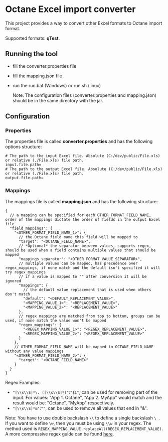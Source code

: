 # Octane Excel import converter

This project provides a way to convert other Excel formats to Octane import format.

Supported formats: **qTest**.

## Running the tool

- fill the converter.properties file
- fill the mapping.json file
- run the run.bat (Windows) or run.sh (linux)

  Note: The configuration files (converter.properties and mapping.json) should be in the same directory with the jar.

## Configuration

### Properties

The properties file is called **converter.properties** and has the following options structure:

```properties
# The path to the input Excel file. Absolute (C:/dev/public/File.xls) or relative (./File.xls) file path.
input.file.path=
# The path to the output Excel file. Absolute (C:/dev/public/File.xls) or relative (./File.xls) file path.
output.file.path=
```

### Mappings

The mappings file is called **mapping.json** and has the following structure:

```json5
{
  // a mapping can be specified for each OTHER_FORMAT_FIELD_NAME, order of the mappings dictate the order of fields in the output Excel file
  "field_mappings": {
    "<OTHER_FORMAT_FIELD_NAME_1>": {
      // the Octane field name this field will be mapped to
      "target": "<OCTANE_FIELD_NAME>",
      // *Optional* the separator between values, supports regex, should be used when a field contains multiple values that should be mapped
      "mappings_separator": "<OTHER_FORMAT_VALUE_SEPARATOR>",
      // multiple values can be mapped, has precedence over regex_mappings, if none match and the default isn't specified it will try regex_mappings
      // if a value is mapped to "" after conversion it will be ignored
      "mappings": {
        // the default value replacement that is used when others don't match
        "default": "<DEFAULT_REPLACEMENT_VALUE>",
        "<MAPPING_VALUE_1>": "<REPLACEMENT_VALUE>",
        "<MAPPING_VALUE_2>": "<REPLACEMENT_VALUE>"
      },
      // regex mappings are matched from top to bottom, groups can be used, if none match the value won't be mapped
      "regex_mappings": {
        "<REGEX_MAPPING_VALUE_1>": "<REGEX_REPLACEMENT_VALUE>",
        "<REGEX_MAPPING_VALUE_2>": "<REGEX_REPLACEMENT_VALUE>"
      }
    },
    // OTHER_FORMAT_FIELD_NAME will be mapped to OCTANE_FIELD_NAME without any value mappings
    "<OTHER_FORMAT_FIELD_NAME_2>": {
      "target": "<OCTANE_FIELD_NAME>"
    }
  }
}
```

Regex Examples: 
- `"[\\s\\S]*\. ([\\s\\S]*)"`:`"$1"`, can be used for removing part of the input. For values: "App 1. Octane", "App 2. MyApp"
would match and the result would be: "Octane", "MyApp" respectively. 
- `"[\\s\\S]*&"`:`""`, can be used to remove all values that end in "&".

Note: You have to use double backslash `\\` to define a single backslash `\ `. If you want to define `\w`, then you must be
using `\\w` in your regex. The method used is `REGEX_MAPPING_VALUE.replaceAll(REGEX_REPLACEMENT_VALUE)`. A more
compressive regex guide can be found [here](https://www.vogella.com/tutorials/JavaRegularExpressions/article.html).
